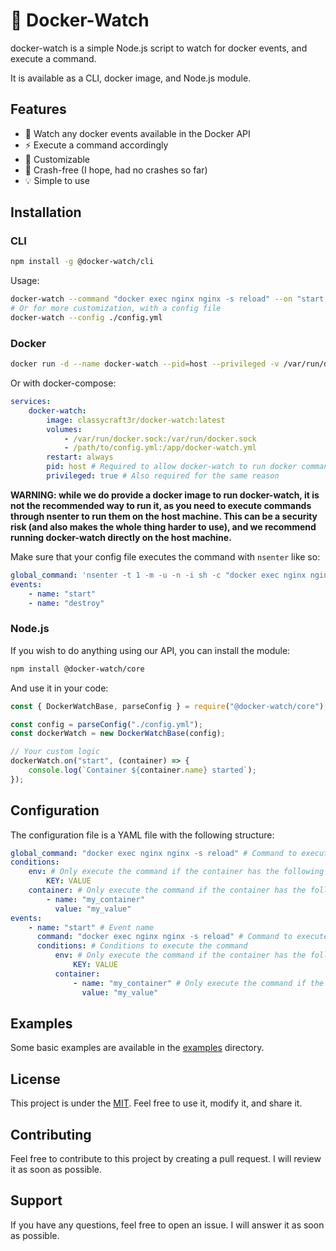 # 👀 Docker-Watch

docker-watch is a simple Node.js script to watch for docker events, and execute a command.

It is available as a CLI, docker image, and Node.js module.

## Features

- 👀 Watch any docker events available in the Docker API
- ⚡ Execute a command accordingly
- 🎨 Customizable
- 🦾 Crash-free (I hope, had no crashes so far)
- 💡 Simple to use

## Installation

### CLI

```bash
npm install -g @docker-watch/cli
```

Usage:

```bash
docker-watch --command "docker exec nginx nginx -s reload" --on "start, destroy"
# Or for more customization, with a config file
docker-watch --config ./config.yml
```

### Docker

```bash
docker run -d --name docker-watch --pid=host --privileged -v /var/run/docker.sock:/var/run/docker.sock -v /path/to/config.yml:/docker-watch.yml classycraft3r/docker-watch:latest
```

Or with docker-compose:

```yaml
services:
    docker-watch:
        image: classycraft3r/docker-watch:latest
        volumes:
            - /var/run/docker.sock:/var/run/docker.sock
            - /path/to/config.yml:/app/docker-watch.yml
        restart: always
        pid: host # Required to allow docker-watch to run docker commands, and commands on the host machine
        privileged: true # Also required for the same reason
```

**WARNING: while we do provide a docker image to run docker-watch, it is not the recommended way to run it, as you need to execute commands through nsenter to run them on the host machine. This can be a security risk (and also makes the whole thing harder to use), and we recommend running docker-watch directly on the host machine.**

Make sure that your config file executes the command with `nsenter` like so:

```yaml
global_command: 'nsenter -t 1 -m -u -n -i sh -c "docker exec nginx nginx -s reload"' # This uses nsenter to run the command in the host namespace
events:
    - name: "start"
    - name: "destroy"
```

### Node.js

If you wish to do anything using our API, you can install the module:

```bash
npm install @docker-watch/core
```

And use it in your code:

```javascript
const { DockerWatchBase, parseConfig } = require("@docker-watch/core");

const config = parseConfig("./config.yml");
const dockerWatch = new DockerWatchBase(config);

// Your custom logic
dockerWatch.on("start", (container) => {
    console.log(`Container ${container.name} started`);
});
```

## Configuration

The configuration file is a YAML file with the following structure:

```yaml
global_command: "docker exec nginx nginx -s reload" # Command to execute on event, can be overridden by container-specific command
conditions:
    env: # Only execute the command if the container has the following environment variables
        KEY: VALUE
    container: # Only execute the command if the container has the following name
        - name: "my_container"
          value: "my_value"
events:
    - name: "start" # Event name
      command: "docker exec nginx nginx -s reload" # Command to execute on event
      conditions: # Conditions to execute the command
          env: # Only execute the command if the container has the following environment variables
              KEY: VALUE
          container:
              - name: "my_container" # Only execute the command if the container has the following name
                value: "my_value"
```

## Examples

Some basic examples are available in the [examples](examples) directory.

## License

This project is under the [MIT](LICENSE). Feel free to use it, modify it, and share it.

## Contributing

Feel free to contribute to this project by creating a pull request. I will review it as soon as possible.

## Support

If you have any questions, feel free to open an issue. I will answer it as soon as possible.
